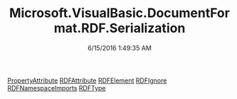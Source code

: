 ﻿---
title: Microsoft.VisualBasic.DocumentFormat.RDF.Serialization
date: 6/15/2016 1:49:35 AM
---

[PropertyAttribute](T-Microsoft.VisualBasic.DocumentFormat.RDF.Serialization.PropertyAttribute.html)
[RDFAttribute](T-Microsoft.VisualBasic.DocumentFormat.RDF.Serialization.RDFAttribute.html)
[RDFElement](T-Microsoft.VisualBasic.DocumentFormat.RDF.Serialization.RDFElement.html)
[RDFIgnore](T-Microsoft.VisualBasic.DocumentFormat.RDF.Serialization.RDFIgnore.html)
[RDFNamespaceImports](T-Microsoft.VisualBasic.DocumentFormat.RDF.Serialization.RDFNamespaceImports.html)
[RDFType](T-Microsoft.VisualBasic.DocumentFormat.RDF.Serialization.RDFType.html)
